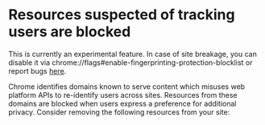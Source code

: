 # Resources suspected of tracking users are blocked

This is currently an experimental feature. In case of site breakage, you can disable it via chrome://flags#enable-fingerprinting-protection-blocklist or report bugs [here](userReidentificationBugReports).

Chrome identifies domains known to serve content which misuses web platform APIs to re-identify users across sites. Resources from these domains are blocked when users express a preference for additional privacy. Consider removing the following resources from your site:
